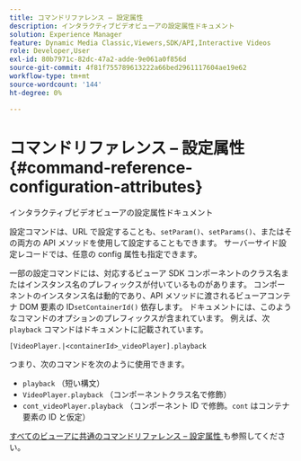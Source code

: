 ```yaml
---
title: コマンドリファレンス – 設定属性
description: インタラクティブビデオビューアの設定属性ドキュメント
solution: Experience Manager
feature: Dynamic Media Classic,Viewers,SDK/API,Interactive Videos
role: Developer,User
exl-id: 80b7971c-82dc-47a2-adde-9e061a0f856d
source-git-commit: 4f81f755789613222a66bed2961117604ae19e62
workflow-type: tm+mt
source-wordcount: '144'
ht-degree: 0%

---
```


# コマンドリファレンス – 設定属性{#command-reference-configuration-attributes}

インタラクティブビデオビューアの設定属性ドキュメント

設定コマンドは、URL で設定することも、`setParam()`、`setParams()`、またはその両方の API メソッドを使用して設定することもできます。 サーバーサイド設定レコードでは、任意の config 属性も指定できます。

一部の設定コマンドには、対応するビューア SDK コンポーネントのクラス名またはインスタンス名のプレフィックスが付いているものがあります。 コンポーネントのインスタンス名は動的であり、API メソッドに渡されるビューアコンテナ DOM 要素の ID`setContainerId()` 依存します。 ドキュメントには、このようなコマンドのオプションのプレフィックスが含まれています。 例えば、次 `playback` コマンドはドキュメントに記載されています。

`[VideoPlayer.|<containerId>_videoPlayer].playback`

つまり、次のコマンドを次のように使用できます。

* `playback` （短い構文）
* `VideoPlayer.playback` （コンポーネントクラス名で修飾）
* `cont_videoPlayer.playback` （コンポーネント ID で修飾。`cont` はコンテナ要素の ID と仮定）

[ すべてのビューアに共通のコマンドリファレンス – 設定属性 ](../../../r-html5-viewer-20-cmdref-configattrib/r-html5-viewer-20-cmdref-configattrib.md#concept-850e0f2c49b949deb7cfbfd330d329bd) も参照してください。
